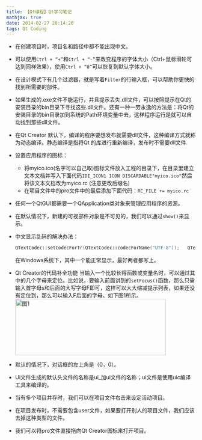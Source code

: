 ```yaml
---
title: 【Qt编程】Qt学习笔记
mathjax: true
date: 2014-02-27 20:14:26
tags: Qt Coding
---
```


- 在创建项目时，项目名和路径中都不能出现中文。

- 可以使用`Ctrl + “+”`和`Ctrl + “-”`来改变程序的字体大小（Ctrl+鼠标滑轮可达到同样效果），使用`Ctrl + “0”`可以恢复到默认字体大小。

- 在设计模式下有几个过滤器，就是写着`Filter`的行输入框，可以帮助你更快的找到所需要的部件。

- 如果生成的.exe文件不能运行，并且提示丢失.dll文件，可以按照提示在Qt的安装目录的bin目录下寻找这些.dll文件。还有一种一劳永逸的方法是：将Qt的安装目录的bin目录加到系统的Path环境变量中去，这样程序运行是就可以自动找到那些dll文件。

- 在Qt Creator 默认下，编译的程序要想发布就需要dll文件，这种编译方式就称为动态编译。静态编译是指将Qt 的库进行重新编译，发布时不需要dll文件.

- 设置应用程序的图标：
  - 将myico.ico(名字可以自己取)图标文件放入工程的目录下，在目录里建立文本文档并写入下面代码`IDI_ICON1 ICON DISCARDABLE"myico.ico"`然后将该文本文档改为myico.rc (注意更改后缀名)
  - 在项目文件中的pro文件中的最后添加下面代码：`RC_FILE += myico.rc`

- 任何一个QtGUI都需要一个QApplication类对象来管理应用程序的资源。

- 在默认情况下，新建的可视部件对象是不可见的，我们可以通过`show()`来显示。

- 中文显示乱码的解决办法：

  ```c++
  QTextCodec::setCodecForTr(QTextCodec::codecForName("UTF-8"));   QTextCodec::setCodecForTr(QTextCodec::codecForLocale());
  ```


  在Windows系统下，其中一个能正常显示，最好两者都写上。

- Qt Creator的代码补全功能
  当输入一个比较长得函数或变量名时，可以通过其中的几个字母来定位。比如说，要输入前面讲到的`setFocus()`函数，那么只需输入首字母s和后面的大写字母F即可，这样可以大大缩减提示列表，如果还没有定位到，那么可以输入F后面的字母。如下图1所示。
  <img src="https://cdn.jsdelivr.net/gh/tengweitw/FigureBed@latest/20140227/20140227_fig001.jpg" width="400" height="150" title="图1" alt="图1" >

- 默认的情况下，对话框的左上角是（0，0）。

- Ui文件生成的默认头文件的名称是ui_加ui文件的名称；ui文件是使用uic编译工具来编译的。

- 当有多个项目并存时，我们可以在项目文件右击来设定活动项目。

- 在项目发布时，不需要包含user文件，如果要打开别人的项目文件，我们应该去掉这种类型的文件。

- 我们可以将pro文件直接拖向Qt Creator图标来打开项目。





